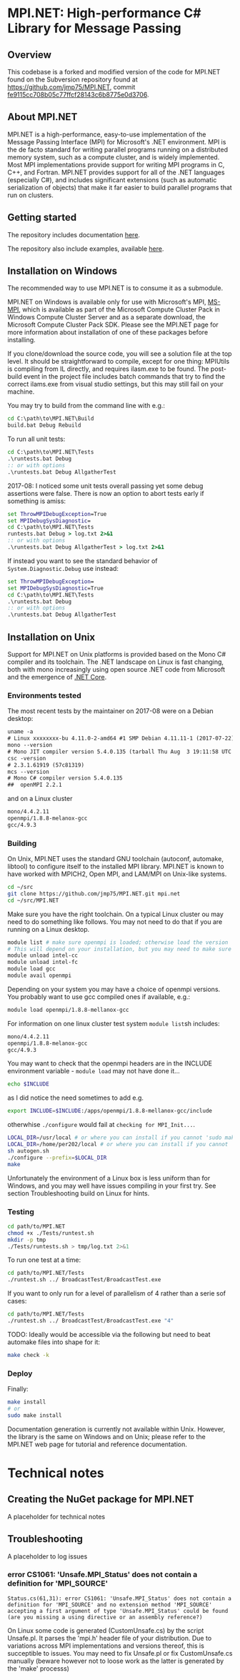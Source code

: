 MPI.NET: High-performance C# Library for Message Passing
========================================================

## Overview

This codebase is a forked and modified version of the code for MPI.NET found on the Subversion repository found at https://github.com/jmp75/MPI.NET, commit [fe9115cc708b05c77ffcf28143c6b8775e0d3706](https://github.com/jmp75/MPI.NET/commit/fe9115cc708b05c77ffcf28143c6b8775e0d3706).

## About MPI.NET

MPI.NET is a high-performance, easy-to-use implementation of the Message Passing Interface (MPI) for Microsoft's .NET environment. MPI is the de facto standard for writing parallel programs running on a distributed memory system, such as a compute cluster, and is widely implemented. Most MPI implementations provide support for writing MPI programs in C, C++, and Fortran. MPI.NET provides support for all of the .NET languages (especially C#), and includes significant extensions (such as automatic serialization of objects) that make it far easier to build parallel programs that run on clusters.

## Getting started

The repository includes documentation [here](https://github.com/Microsoft/MPI.NET/tree/master/Documentation).  

The repository also include examples, available [here](https://github.com/Microsoft/MPI.NET/tree/master/Examples).

## Installation on Windows

The recommended way to use MPI.NET is to consume it as a submodule.

MPI.NET on Windows is available only for use with Microsoft's MPI, [MS-MPI](https://msdn.microsoft.com/en-us/library/bb524831), which is available as part of the Microsoft Compute Cluster Pack in Windows Compute Cluster Server and as a separate download, the Microsoft Compute Cluster Pack SDK. Please see the MPI.NET page for more information about installation of one of these packages before installing.

If you clone/download the source code, you will see a solution file at the top level. It should be straightforward to compile, except for one thing: MPIUtils is compiling from IL directly, and requires ilasm.exe to be found. The post-build event in the project file includes batch commands that try to find the correct ilams.exe from visual studio settings, but this may still fail on your machine.

You may try to build from the command line with e.g.:

```bat
cd C:\path\to\MPI.NET\Build
build.bat Debug Rebuild
```

To run all unit tests:

```bat
cd C:\path\to\MPI.NET\Tests
.\runtests.bat Debug
:: or with options
.\runtests.bat Debug AllgatherTest
```

2017-08: I noticed some unit tests overall passing yet some debug assertions were false. There is now an option to abort tests early if something is amiss:

```bat
set ThrowMPIDebugException=True
set MPIDebugSysDiagnostic=
cd C:\path\to\MPI.NET\Tests
runtests.bat Debug > log.txt 2>&1
:: or with options
.\runtests.bat Debug AllgatherTest > log.txt 2>&1
```

If instead you want to see the standard behavior of `System.Diagnostic.Debug` use instead:

```bat
set ThrowMPIDebugException=
set MPIDebugSysDiagnostic=True
cd C:\path\to\MPI.NET\Tests
.\runtests.bat Debug
:: or with options
.\runtests.bat Debug AllgatherTest
```

## Installation on Unix

Support for MPI.NET on Unix platforms is provided based on the Mono C# compiler and its toolchain. The .NET landscape on Linux is fast changing, both with mono increasingly using open source .NET code from Microsoft and the emergence of [.NET Core](https://github.com/dotnet/core).

### Environments tested

The most recent tests by the maintainer on 2017-08 were on a Debian desktop:

```txt
uname -a
# Linux xxxxxxxx-bu 4.11.0-2-amd64 #1 SMP Debian 4.11.11-1 (2017-07-22) x86_64 GNU/Linux
mono --version
# Mono JIT compiler version 5.4.0.135 (tarball Thu Aug  3 19:11:58 UTC 2017)
csc -version
# 2.3.1.61919 (57c81319)
mcs --version
# Mono C# compiler version 5.4.0.135
##  openMPI 2.2.1
```

and on a Linux cluster

```txt
mono/4.4.2.11
openmpi/1.8.8-melanox-gcc
gcc/4.9.3
```


### Building

On Unix, MPI.NET uses the standard GNU toolchain (autoconf, automake, libtool) to configure itself to the installed MPI library. MPI.NET is known to have worked with MPICH2, Open MPI, and LAM/MPI on Unix-like systems. 

```bash
cd ~/src
git clone https://github.com/jmp75/MPI.NET.git mpi.net
cd ~/src/MPI.NET
```

Make sure you have the right toolchain. On a typical Linux cluster ou may need to do something like follows. You may not need to do that if you are running on a Linux desktop.

```bash
module list # make sure openmpi is loaded; otherwise load the version
# This will depend on your installation, but you may need to make sure you use the GNU toolchain
module unload intel-cc
module unload intel-fc
module load gcc
module avail openmpi
```

Depending on your system you may have a choice of openmpi versions. You probably want to use gcc compiled ones if available, e.g.:

```bash
module load openmpi/1.8.8-mellanox-gcc
```

For information on one linux cluster test system `module list`sh includes:

```txt
mono/4.4.2.11
openmpi/1.8.8-melanox-gcc
gcc/4.9.3
```

You may want to check that the openmpi headers are in the INCLUDE environment variable - `module load` may not have done it...

```bash
echo $INCLUDE
```

as I did notice the need sometimes to add e.g.

```bash
export INCLUDE=$INCLUDE:/apps/openmpi/1.8.8-mellanox-gcc/include
```

otherwhise `./configure` would fail at `checking for MPI_Init...`.

```bash
LOCAL_DIR=/usr/local # or where you can install if you cannot 'sudo make install'
LOCAL_DIR=/home/per202/local # or where you can install if you cannot 'sudo make install'
sh autogen.sh
./configure --prefix=$LOCAL_DIR
make
```

Unfortunately the environment of a Linux box is less uniform than for Windows, and you may well have issues compiling in your first try. See section Troubleshooting build on Linux for hints.

### Testing

```bash
cd path/to/MPI.NET
chmod +x ./Tests/runtest.sh
mkdir -p tmp
./Tests/runtests.sh > tmp/log.txt 2>&1 
```

To run one test at a time:

```bash
cd path/to/MPI.NET/Tests
./runtest.sh ../ BroadcastTest/BroadcastTest.exe
```

If you want to only run for a level of parallelism of 4 rather than a serie sof cases:

```bash
cd path/to/MPI.NET/Tests
./runtest.sh ../ BroadcastTest/BroadcastTest.exe "4"
```

TODO: Ideally would be accessible via the following but need to beat automake files into shape for it:

```bash
make check -k
```

### Deploy

Finally:
```bash
make install
# or 
sudo make install
```

Documentation generation is currently not available within Unix. However, the library is the same on Windows and on Unix; please refer to the MPI.NET web page for tutorial and reference documentation.

# Technical notes

## Creating the NuGet package for MPI.NET

A placeholder for technical notes

## Troubleshooting

A placeholder to log issues

### error CS1061: 'Unsafe.MPI\_Status' does not contain a definition for 'MPI\_SOURCE'

```
Status.cs(61,31): error CS1061: 'Unsafe.MPI_Status' does not contain a definition for 'MPI_SOURCE' and no extension method 'MPI_SOURCE' accepting a first argument of type 'Unsafe.MPI_Status' could be found (are you missing a using directive or an assembly reference?)
```

On Linux some code is generated (CustomUnsafe.cs) by the script Unsafe.pl. It parses the 'mpi.h' header file of your distribution. Due to variations across MPI implementations and versions thereof, this is succeptible to issues. You may need to fix Unsafe.pl or fix CustomUnsafe.cs manually (beware however not to loose work as the latter is generated by the 'make' processs)
